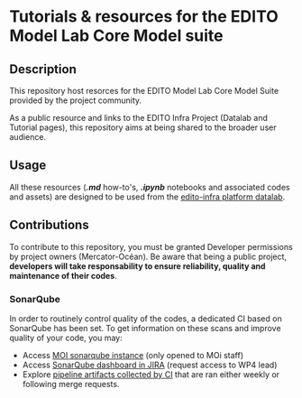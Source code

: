 # Tutorials & resources for the EDITO Model Lab Core Model suite


## Description
This repository host resorces for the EDITO Model Lab Core Model Suite
provided by the project community.

As a public resource and links to the EDITO Infra Project (Datalab
and Tutorial pages), this repository aims at being shared to the broader user
audience.

## Usage
All these resources (***.md*** how-to's, ***.ipynb*** notebooks and associated codes and
assets) are designed to be used from the [edito-infra platform datalab](https://datalab.dive.edito.eu).

## Contributions
To contribute to this repository, you must be granted Developer permissions by
project owners (Mercator-Océan).
Be aware that being a public project, **developers will take responsability to
ensure reliability, quality and maintenance of their codes**.

### SonarQube
In order to routinely control quality of the codes, a dedicated CI based on SonarQube has been set.
To get information on these scans and improve quality of your code, you may:
  - Access [MOI sonarqube instance](https://sonarqube.mercator-ocean.fr/dashboard?id=pub_edito-model-lab_tutorials_8823ed6c-77b6-4f4f-8f28-50a04790a73c) (only opened to MOi staff)
  - Access [SonarQube dashboard in JIRA](https://mercator-ocean.atlassian.net/projects/EML?selectedItem=com.atlassian.plugins.atlassian-connect-plugin:es.excentia.jira.plugins.jira-sonarqube-connector-plugin__sonarqube-project) (request access to WP4 lead)
  - Explore [pipeline artifacts collected by CI](https://gitlab.mercator-ocean.fr/pub/edito-model-lab/tutorials/-/artifacts) that are ran either weekly or following merge requests.